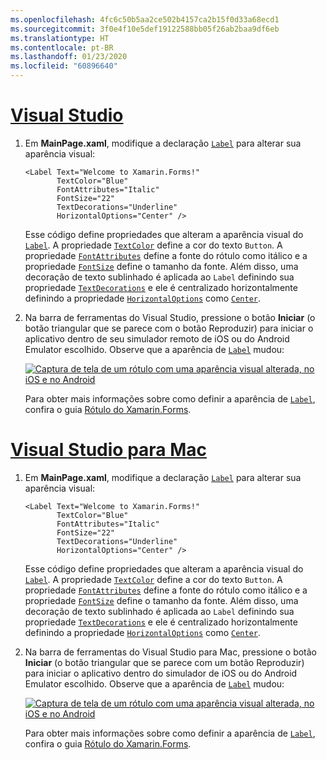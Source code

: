 ```yaml
---
ms.openlocfilehash: 4fc6c50b5aa2ce502b4157ca2b15f0d33a68ecd1
ms.sourcegitcommit: 3f0e4f10e5def19122588bb05f26ab2baa9df6eb
ms.translationtype: HT
ms.contentlocale: pt-BR
ms.lasthandoff: 01/23/2020
ms.locfileid: "60896640"
---
```

# <a name="visual-studiotabvswin"></a>[Visual Studio](#tab/vswin)

1. Em **MainPage.xaml**, modifique a declaração [`Label`](xref:Xamarin.Forms.Label) para alterar sua aparência visual:

    ```xaml
    <Label Text="Welcome to Xamarin.Forms!"
           TextColor="Blue"
           FontAttributes="Italic"
           FontSize="22"
           TextDecorations="Underline"
           HorizontalOptions="Center" />
    ```

    Esse código define propriedades que alteram a aparência visual do [`Label`](xref:Xamarin.Forms.Label). A propriedade [`TextColor`](xref:Xamarin.Forms.Label.TextColor) define a cor do texto `Button`. A propriedade [`FontAttributes`](xref:Xamarin.Forms.Label.FontAttributes) define a fonte do rótulo como itálico e a propriedade [`FontSize`](xref:Xamarin.Forms.Label.FontSize) define o tamanho da fonte. Além disso, uma decoração de texto sublinhado é aplicada ao `Label` definindo sua propriedade [`TextDecorations`](xref:Xamarin.Forms.Label.TextDecorations) e ele é centralizado horizontalmente definindo a propriedade [`HorizontalOptions`](xref:Xamarin.Forms.View.HorizontalOptions) como [`Center`](xref:Xamarin.Forms.LayoutOptions.Center).

1. Na barra de ferramentas do Visual Studio, pressione o botão **Iniciar** (o botão triangular que se parece com o botão Reproduzir) para iniciar o aplicativo dentro de seu simulador remoto de iOS ou do Android Emulator escolhido. Observe que a aparência de [`Label`](xref:Xamarin.Forms.Label) mudou:

    [![Captura de tela de um rótulo com uma aparência visual alterada, no iOS e no Android](../images/change-label-appearance.png "Rótulo com aparência alterada")](../images/change-label-appearance-large.png#lightbox "Rótulo com aparência alterada")

    Para obter mais informações sobre como definir a aparência de [`Label`](xref:Xamarin.Forms.Label), confira o guia [Rótulo do Xamarin.Forms](~/xamarin-forms/user-interface/text/label.md).

# <a name="visual-studio-for-mactabvsmac"></a>[Visual Studio para Mac](#tab/vsmac)

1. Em **MainPage.xaml**, modifique a declaração [`Label`](xref:Xamarin.Forms.Label) para alterar sua aparência visual:

    ```xaml
    <Label Text="Welcome to Xamarin.Forms!"
           TextColor="Blue"
           FontAttributes="Italic"
           FontSize="22"
           TextDecorations="Underline"
           HorizontalOptions="Center" />
    ```

    Esse código define propriedades que alteram a aparência visual do [`Label`](xref:Xamarin.Forms.Label). A propriedade [`TextColor`](xref:Xamarin.Forms.Label.TextColor) define a cor do texto `Button`. A propriedade [`FontAttributes`](xref:Xamarin.Forms.Label.FontAttributes) define a fonte do rótulo como itálico e a propriedade [`FontSize`](xref:Xamarin.Forms.Label.FontSize) define o tamanho da fonte. Além disso, uma decoração de texto sublinhado é aplicada ao `Label` definindo sua propriedade [`TextDecorations`](xref:Xamarin.Forms.Label.TextDecorations) e ele é centralizado horizontalmente definindo a propriedade [`HorizontalOptions`](xref:Xamarin.Forms.View.HorizontalOptions) como [`Center`](xref:Xamarin.Forms.LayoutOptions.Center).

1. Na barra de ferramentas do Visual Studio para Mac, pressione o botão **Iniciar** (o botão triangular que se parece com um botão Reproduzir) para iniciar o aplicativo dentro do simulador de iOS ou do Android Emulator escolhido. Observe que a aparência de [`Label`](xref:Xamarin.Forms.Label) mudou:

    [![Captura de tela de um rótulo com uma aparência visual alterada, no iOS e no Android](../images/change-label-appearance.png "Rótulo com aparência alterada")](../images/change-label-appearance-large.png#lightbox "Rótulo com aparência alterada")

    Para obter mais informações sobre como definir a aparência de [`Label`](xref:Xamarin.Forms.Label), confira o guia [Rótulo do Xamarin.Forms](~/xamarin-forms/user-interface/text/label.md).

